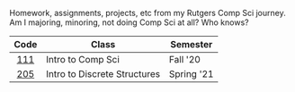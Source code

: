 Homework, assignments, projects, etc from my Rutgers Comp Sci journey. Am I majoring, minoring, not doing Comp Sci at all? Who knows?

| Code | Class                        | Semester   |
| :---:|------------------------------|------------|
| [111](111)  | Intro to Comp Sci            | Fall '20   |
| [205](205)  | Intro to Discrete Structures | Spring '21 |


